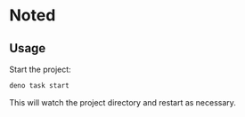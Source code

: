 # Noted

## Usage

Start the project:

```bash
deno task start
```

This will watch the project directory and restart as necessary.
